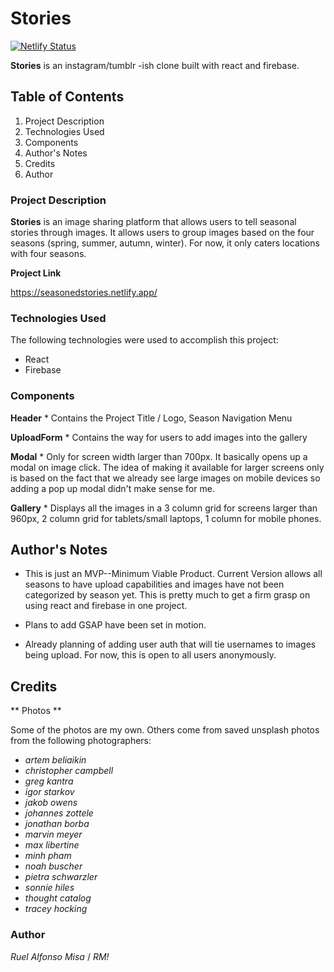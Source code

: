 # Stories

[![Netlify Status](https://api.netlify.com/api/v1/badges/27bdcda4-f83f-42b1-8950-ceb809498907/deploy-status)](https://app.netlify.com/sites/seasonedstories/deploys)

**Stories** is an instagram/tumblr -ish clone built with react and firebase.

## Table of Contents

1. Project Description
2. Technologies Used
3. Components
4. Author's Notes
5. Credits
6. Author

### Project Description

**Stories** is an image sharing platform that allows users to tell seasonal stories through images. It allows users to group images based on the four seasons (spring, summer, autumn, winter). For now, it only caters locations with four seasons.

**Project Link**

https://seasonedstories.netlify.app/

### Technologies Used

The following technologies were used to accomplish this project:

- React
- Firebase

### Components

**Header** \* Contains the Project Title / Logo, Season Navigation Menu

**UploadForm** \* Contains the way for users to add images into the gallery

**Modal** \* Only for screen width larger than 700px. It basically opens up a modal on image click. The idea of making it available for larger screens only is based on the fact that we already see large images on mobile devices so adding a pop up modal didn't make sense for me.

**Gallery** \* Displays all the images in a 3 column grid for screens larger than 960px, 2 column grid for tablets/small laptops, 1 column for mobile phones.

## Author's Notes

- This is just an MVP--Minimum Viable Product. Current Version allows all seasons to have upload capabilities and images have not been categorized by season yet. This is pretty much to get a firm grasp on using react and firebase in one project.

- Plans to add GSAP have been set in motion.

- Already planning of adding user auth that will tie usernames to images being upload. For now, this is open to all users anonymously.

## Credits

** Photos **

Some of the photos are my own. Others come from saved unsplash photos from the following photographers:

- _artem beliaikin_
- _christopher campbell_
- _greg kantra_
- _igor starkov_
- _jakob owens_
- _johannes zottele_
- _jonathan borba_
- _marvin meyer_
- _max libertine_
- _minh pham_
- _noah buscher_
- _pietra schwarzler_
- _sonnie hiles_
- _thought catalog_
- _tracey hocking_

### Author

_Ruel Alfonso Misa_ / _RM!_
